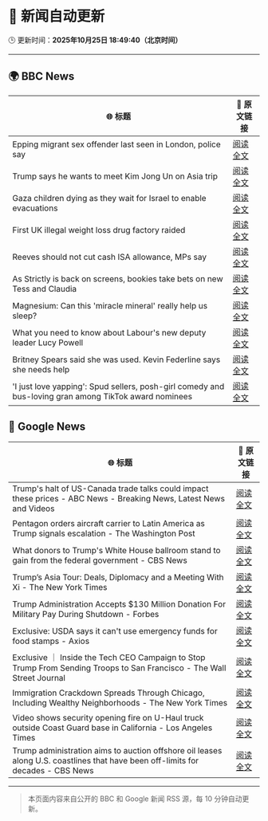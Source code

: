 # 🧠 新闻自动更新

🕒 更新时间：**2025年10月25日 18:49:40（北京时间）**

---

## 🌍 BBC News

| 🌐 标题 | 🔗 原文链接 |
|--------|-------------|
| Epping migrant sex offender last seen in London, police say | [阅读全文](https://www.bbc.com/news/articles/cdx4k2d5yxlo?at_medium=RSS&at_campaign=rss) |
| Trump says he wants to meet Kim Jong Un on Asia trip | [阅读全文](https://www.bbc.com/news/articles/cn09gg8v721o?at_medium=RSS&at_campaign=rss) |
| Gaza children dying as they wait for Israel to enable evacuations | [阅读全文](https://www.bbc.com/news/articles/cze61zg7zzpo?at_medium=RSS&at_campaign=rss) |
| First UK illegal weight loss drug factory raided | [阅读全文](https://www.bbc.com/news/articles/czdr3zl98e4o?at_medium=RSS&at_campaign=rss) |
| Reeves should not cut cash ISA allowance, MPs say | [阅读全文](https://www.bbc.com/news/articles/c5yp57peqw8o?at_medium=RSS&at_campaign=rss) |
| As Strictly is back on screens, bookies take bets on new Tess and Claudia | [阅读全文](https://www.bbc.com/news/articles/ckgk84nzxgko?at_medium=RSS&at_campaign=rss) |
| Magnesium: Can this 'miracle mineral' really help us sleep? | [阅读全文](https://www.bbc.com/news/articles/czxn1qxrr32o?at_medium=RSS&at_campaign=rss) |
| What you need to know about Labour's new deputy leader Lucy Powell | [阅读全文](https://www.bbc.com/news/articles/cev1d30kjdlo?at_medium=RSS&at_campaign=rss) |
| Britney Spears said she was used. Kevin Federline says she needs help | [阅读全文](https://www.bbc.com/news/articles/c620z3gkrnvo?at_medium=RSS&at_campaign=rss) |
| 'I just love yapping': Spud sellers, posh-girl comedy and bus-loving gran among  TikTok award nominees | [阅读全文](https://www.bbc.com/news/articles/c986e2r5mdzo?at_medium=RSS&at_campaign=rss) |

## 📰 Google News

| 🌐 标题 | 🔗 原文链接 |
|--------|-------------|
| Trump's halt of US-Canada trade talks could impact these prices - ABC News - Breaking News, Latest News and Videos | [阅读全文](https://news.google.com/rss/articles/CBMinwFBVV95cUxPbVBqRGpRUjcyb1dFalM1aGgzZzk2anZEUm9nWUg5VzRwTFFKWDl5akZjNXFtMW5UenQ3NkhGUUw4LUNnMkNsRmlIeERiclJoTDhrSGN3eW5DWl9hQTZhLV85UHA0d2lBRDVkRE9OZmxkYmJHNGMxSDdaRXFGWFo4cGJYUENYSFozVHNqSlBvUF8tNUREN082UHlDbWVCTE3SAaQBQVVfeXFMTmNwU0QyRmhQb0pudVhseWxtNmxBa1RaVTR0a2FkdEdhbVlqLUVYVmJiT0VBb25EbTFaR3NNZGJ3c0ZINndOWm1JcUZyT0ZkMTk0Yllfd0lTaW5NWU96RHF0VGVET056cWFKVlNyOGF3UjNEMS1kOXA4U2dmSlowUmlnMWVidEk4TnFZQlREc2pnMzA5bjg0dy1ibTh6TENYeHVHY00?oc=5) |
| Pentagon orders aircraft carrier to Latin America as Trump signals escalation - The Washington Post | [阅读全文](https://news.google.com/rss/articles/CBMiqwFBVV95cUxNZkNtUGhEamFEMXdvRDRyY3Bici1DTkR5NEdDak5YZ1FyRnRfcTNDYXp4bzRnM243M05ULTJFY0w4NVFWaTdXbE9iVGtFTFF0a1ZDWV9SYlhYbkoyWURrUzdJQmZGUEQxNlNMZHBZa3BIRGJYT2xyLUs2dlRyMVlUX3pEUmNtamJNZFhBQUlNM25GaGJjalItRi1OblpScG15X05HS0pDZGIwS1U?oc=5) |
| What donors to Trump's White House ballroom stand to gain from the federal government - CBS News | [阅读全文](https://news.google.com/rss/articles/CBMigwFBVV95cUxQejY3YXZNTk02M2o3X3UwTFpteW1KU3RLamRYVW5HSnFwWGV0M0tNS0xtSmpiZFVaZ1JEaVZFTWVwMS1tRDBxVEdNaUJIcWhBbVdwUks4MlR3bGV2QnUwX0RSSnZXcXNjYnM2UUZ4LUl3cjBjU2JaTjhmbjFYUElTX2NRa9IBiAFBVV95cUxPeFpmQ0FTdU5HTndiRTNTVC1kS1EtaGJsZkFBeDBwMUxRR0xvY2R5clRJQlh3QU1kVnZhc3hxRTBQVTg3MG9GTzR5VnlvT004YVN3dnlQcnowMS13NTlMWXRFRWhzdWhfVjYzc2hsVUFpUVppOTVqUVhTMjBhc1Zrc3VHT0tXTzdM?oc=5) |
| Trump’s Asia Tour: Deals, Diplomacy and a Meeting With Xi - The New York Times | [阅读全文](https://news.google.com/rss/articles/CBMif0FVX3lxTE9xck5JSVZ4My1ZRy11ekc0VHRHZ0pwYXVIdGdLRGpWSFVaVDhLa0l5N3JUVEhxd1hyeVE1SHRfcUNYYW5peUtpc1Z2OWFHSjN0ZUlaVEo0WWNDbzk2Y0JyTWNYeGg1MUh0TUp4dHM0WVJtU2dkNWxGNEZYSV81TXc?oc=5) |
| Trump Administration Accepts $130 Million Donation For Military Pay During Shutdown - Forbes | [阅读全文](https://news.google.com/rss/articles/CBMiuwFBVV95cUxOZ01ZVUpuNTZlZHZtSEhINjdQU2tzSzdlNllIQ2phRmZUWjNuNzdsWVNZSm9qN1FtanBsSXEtTHFoUml5bmtNQWNrSTFtZmN1bmxWcUUzMWpOUUxTZnZZa1lrc0RrcXlPYXczU2FBSjRPV2Q2bThpY1VkTUdkTTJWWlFmR3UxVlNLRWJQNkdoUjZ3Q1UwUExwb2JTbklLWTRZWjExOEJyODRhR1dnQzA3YldkVWxZZE95UFBN?oc=5) |
| Exclusive: USDA says it can't use emergency funds for food stamps - Axios | [阅读全文](https://news.google.com/rss/articles/CBMigAFBVV95cUxQV3RIYUxJaWxLY3NoM0NTQ2NCNjdDNGhPcldyZ21HQUlXTGFUZXNVaEFFOWt6T3lPeWl6aXN3VWNtSTVVUXJuUWtRa0I5SnlNS3JuanVaSU1qUDNGZllwd2lQRmdIbWIzemdGNnJZbjMzZjFIeTYzUDF6UkpXTWloSA?oc=5) |
| Exclusive ｜ Inside the Tech CEO Campaign to Stop Trump From Sending Troops to San Francisco - The Wall Street Journal | [阅读全文](https://news.google.com/rss/articles/CBMigAFBVV95cUxNamJUOElnNFJuS1BpM2pRTHJMcFdXVFpUNGVQRk5zYTRKNXFzYUpMVXVaRnk4ajBTU1I0T2g1ajhleTFqa2ZlbXZiNmNHS3BuVGtGWXJ5Q2FJSFprNF9xckY4eWZ1cGVwTnd0Q0dnZ3dpVVduMDVtZ1lPS2Vuem9oSw?oc=5) |
| Immigration Crackdown Spreads Through Chicago, Including Wealthy Neighborhoods - The New York Times | [阅读全文](https://news.google.com/rss/articles/CBMikAFBVV95cUxNV21SVkFGOTFKaUd5Wl9laTBtR1VHQWFpREpFclFXanNjSXF1VlU0X2s3RzBKX1FFcnBVa2k3VktBeDltbGRyT1prbkxQTUlwNDJpM3FTRHdrcGU2MnVKalJIZVNHQVpGN3lQUjRNbjNfOWZnN1g0bUFPU09KQWZyUjUtWldlTjU1aTVWS2h2Sno?oc=5) |
| Video shows security opening fire on U-Haul truck outside Coast Guard base in California - Los Angeles Times | [阅读全文](https://news.google.com/rss/articles/CBMijwFBVV95cUxNSk1EZzF5bzFOZUtsWDNQQV9weTJtRHhsc2ZETWJRd1NWbnllQTdKVnVIQzVSMk9KNDRhdzdIOC0zMDBGeVl3dFR0akpJdXZRYkpLbzhEaGFsXzlleW5zUXlhZUtCZzVHV09Ha3B3SDRHdlJaeXA1Z0kxeFNlamFocDh2blQzcVg0U1JhME5aRQ?oc=5) |
| Trump administration aims to auction offshore oil leases along U.S. coastlines that have been off-limits for decades - CBS News | [阅读全文](https://news.google.com/rss/articles/CBMieEFVX3lxTE1odzhTZ3M2aUpnQkJGbk53dzRCNmFoREF6UHktQTI0QUg5eWtTdzlCRWJ0V0YxSUF3dm0xcVpZM1dHRHFxOFVoN3lqUGpTVHNYeWd2UWk0cEZLVmhGYnRST1pwMTZfRHZBM00wNm9tQXRJNU0zRnRzYtIBfkFVX3lxTE9saXBCOTFWbm1EZ3lrTVBGUXZqZElIbGtEZEZUa0hUYjZCN3AxbW9tdnBGaEpiVWRuSXR6dzJxNjVvTTJ1ZUdoOEpoMlVGMkNvUEdCMGFLclc4NlE0Q241M0VhQTgxN29VZkthdEFrbnFaS2cxOTJ0S0ZzLWJodw?oc=5) |

---
> 本页面内容来自公开的 BBC 和 Google 新闻 RSS 源，每 10 分钟自动更新。